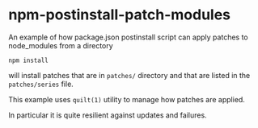 # npm-postinstall-patch-modules
An example of how package.json postinstall script can apply patches to node_modules from a directory

`npm install`

will install patches that are in `patches/` directory and
that are listed in the `patches/series` file.

This example uses `quilt(1)` utility to manage how patches are applied.

In particular it is quite resilient against updates and failures.
